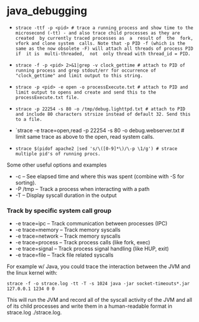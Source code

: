 # java_debugging

* `strace -ttf -p <pid> # trace a running process and show time to the microsecond (-tt) - and also trace child processes as they are created  by currently traced processes as  a  result of  the  fork, vfork and clone system  calls. Note that -p PID -f (which is the same as the now obsolete -F) will attach all threads of process PID  if  it is  multi-threaded,  not  only thread with thread_id = PID.`

* `strace -f -p <pid> 2>&1|grep -v clock_gettime # attach to PID of running process and grep stdout/err for occurrence of "clock_gettime" and limit output to this string.`
* `strace -p <pid> -e open -o processExecute.txt # attach to PID and limit output to opens and create and send this to the processExecute.txt file.`

* `strace -p 22254 -s 80 -o /tmp/debug.lighttpd.txt # attach to PID and include 80 characters strsize instead of default 32. Send this to a file.`
* `strace -e trace=open,read -p 22254 -s 80 -o debug.webserver.txt # limit same trace as above to the open, read system calls.
* `strace $(pidof apache2 |sed 's/\([0-9]*\)/\-p \1/g') # strace multiple pid's of running procs.`


Some other useful options and examples

* -c – See elapsed time and where this was spent (combine with -S for sorting).
* -P /tmp – Track a process when interacting with a path
* -T – Display syscall duration in the output

### Track by specific system call group

* -e trace=ipc – Track communication between processes (IPC)
* -e trace=memory – Track memory syscalls
* -e trace=network – Track memory syscalls
* -e trace=process – Track process calls (like fork, exec)
* -e trace=signal – Track process signal handling (like HUP, exit)
* -e trace=file – Track file related syscalls


For example w/ Java, you could trace the interaction between the JVM and the linux kernel with:
```
strace -f -o strace.log -tt -T -s 1024 java -jar socket-timeouts*.jar 127.0.0.1 1234 0 0 
```
This will run the JVM and record all of the syscall activity of the JVM and all of its child processes and write them in a human-readable format in strace.log ./strace.log.
